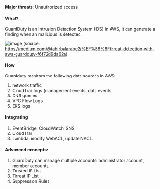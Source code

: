 __Major threats__: Unauthorized access

#### What?
GuardDuty is an Intrusion Detection System (IDS) in AWS, it can generate a finding when an malicious is detected.

![image](https://github.com/user-attachments/assets/c2edf472-0169-4392-ac06-45df42c856dd)
(source: https://medium.com/@tahirbalarabe2/%EF%B8%8Fthreat-detection-with-aws-guardduty-f6f72d9da62a)

#### How
Guardduty monitors the following data sources in AWS:
1. network traffic
2. CloudTrail logs (management events, data events)
3. DNS queries
4. VPC Flow Logs
5. EKS logs
   
#### Integrating
1. EventBridge, CloudWatch, SNS
2. CloudTrail
3. Lambda: modify WebACL, update NACL.

#### Advanced concepts:
1. GuardDuty can manage multiple accounts: administrator account, member accounts.
2. Trusted IP List
3. Threat IP List
4. Suppression Rules
